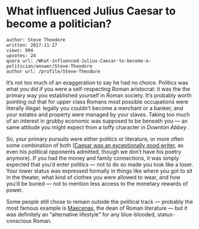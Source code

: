 # What influenced Julius Caesar to become a politician?

	author: Steve Theodore
	written: 2017-11-27
	views: 994
	upvotes: 24
	quora url: /What-influenced-Julius-Caesar-to-become-a-politician/answer/Steve-Theodore
	author url: /profile/Steve-Theodore


It’s not too much of an exaggeration to say he had no choice. Politics was what you did if you were a self-respecting Roman aristocrat: it was the the primary way you established yourself in Roman society. It’s probably worth pointing out that for upper class Romans most possible occupations were literally illegal: legally you couldn’t become a merchant or a banker, and your estates and property were managed by your slaves. Taking too much of an interest in grubby economic was supposed to be beneath you — an same attitude you might expect from a toffy character in _Downton Abbey_ .

So, your primary pursuits were either politics or literature, or more often some combination of both ([Caesar was an exceptionally good writer](https://www.quora.com/What-is-your-opinion-of-Julius-Caesar-as-a-writer), as even his political opponents admitted, though we don’t have his poetry anymore). If you had the money and family connections, it was simply expected that you’d enter politics — not to do so made you look like a loser. Your lower status was expressed formally in things like where you got to sit in the theater, what kind of clothes you were allowed to wear, and how you’d be buried — not to mention less access to the monetary rewards of power.

Some people still chose to remain outside the political track — probably the most famous example is [Maecenas,](https://en.wikipedia.org/wiki/Gaius_Maecenas) the dean of Roman literature — but it was definitely an “alternative lifestyle” for any blue-blooded, status-conscious Roman.

